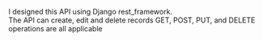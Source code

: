I designed this API using Django rest_framework. <br>
The API can create, edit and delete records
GET, POST, PUT, and DELETE operations are all applicable
